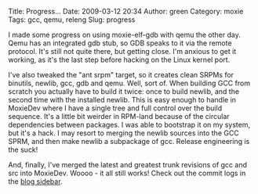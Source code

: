 Title: Progress...
Date: 2009-03-12 20:34
Author: green
Category: moxie
Tags: gcc, qemu, releng
Slug: progress

I made some progress on using moxie-elf-gdb with qemu the other day.
Qemu has an integrated gdb stub, so GDB speaks to it via the remote
protocol. It's still not quite there, but getting close. I'm anxious to
get it working, as it's the last step before hacking on the Linux kernel
port.

I've also tweaked the "ant srpm" target, so it creates clean SRPMs for
binutils, newlib, gcc, gdb and qemu. Well, sort of. When building GCC
from scratch you actually have to build it twice: once to build newlib,
and the second time with the installed newlib. This is easy enough to
handle in MoxieDev where I have a single tree and full control over the
build sequence. It's a little bit weirder in RPM-land because of the
circular dependencies between packages. I was able to bootstrap it on my
system, but it's a hack. I may resort to merging the newlib sources into
the GCC SPRM, and then make newlib a subpackage of gcc. Release
engineering is the suck!

And, finally, I've merged the latest and greatest trunk revisions of gcc
and src into MoxieDev. Woooo - it all still works! Check out the commit
logs in the [blog sidebar][].

  [blog sidebar]: http://moxielogic.org/blog
